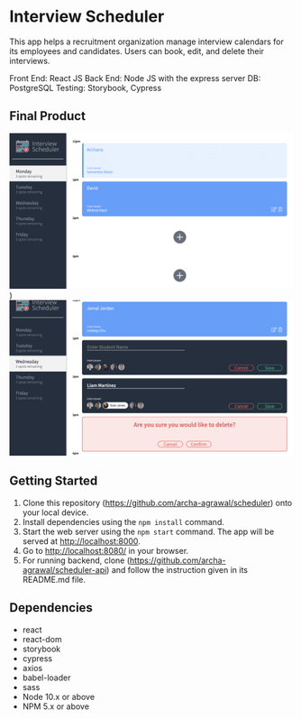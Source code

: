 # Interview Scheduler

This app helps a recruitment organization manage interview calendars for its employees and candidates. Users can book, edit, and delete their interviews. 

Front End: React JS
Back End: Node JS with the express server
DB: PostgreSQL
Testing: Storybook, Cypress

## Final Product

!["screenshot of booked appointments"](https://github.com/archa-agrawal/scheduler/blob/master/docs/images/booked_appointments.png?raw=true))
!["screenshot of add/edit/delet appointment"](https://github.com/archa-agrawal/scheduler/blob/master/docs/images/add:edit:delete_appointment.png?raw=true)

## Getting Started

1. Clone this repository (https://github.com/archa-agrawal/scheduler) onto your local device.
2. Install dependencies using the `npm install` command.
3. Start the web server using the `npm start` command. The app will be served at <http://localhost:8000>.
4. Go to <http://localhost:8080/> in your browser.
5. For running backend, clone (https://github.com/archa-agrawal/scheduler-api) and follow the instruction given in its README.md file.

## Dependencies

- react
- react-dom
- storybook
- cypress
- axios
- babel-loader
- sass
- Node 10.x or above
- NPM 5.x or above
    


